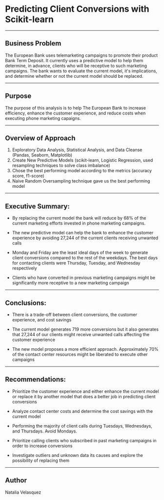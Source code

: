 # Predicting Client Conversions with Scikit-learn


---

## Business Problem

The European Bank uses telemarketing campaigns to promote their product Bank Term Deposit.  It currently uses a predictive model to help them determine, in advance, clients who will be receptive to such marketing campaigns.  The bank wants to evaluate the current model, it's implications, and determine whether or not the current model should be replaced.

---


## Purpose


The purpose of this analysis is to help The European Bank to increase efficiency, enhance the customer experience, and reduce costs when executing phone marketing capaigns.

---

## Overview of Approach

1. Exploratory Data Analysis, Statistical Analysis, and Data Cleanse (Pandas, Seaborn, Matplotlib)
2. Create New Predictive Models (scikit-learn, Logistic Regression, used resampling techniques to solve class imbalance)
3. Chose the best performing model according to the metrics (accuracy score, f1-score)
4. Naive Random Oversampling technique gave us the best performing model


---

## Executive Summary:

* By replacing the current model the bank will reduce by 68% of the current marketing efforts invested in phone marketing campaigns.

* The new predictive model can help the bank to enhance the customer experience by avoiding  27,244 of the current clients receiving unwanted calls

* Monday and Friday are the least ideal days of the week to generate client conversions compared to the rest of the weekdays.  The best days for contacting clients were Thursday, Tuesday, and Wednesday respectively

* Clients who have converted in previous marketing campaigns might be significantly more receptive to a new marketing campaign 

---

## Conclusions:

* There is a trade-off between client conversions, the customer experience, and cost savings 

* The current model generates  719 more conversions but it also generates that 27,244 of our clients might receive unwanted calls affecting the customer experience

* The new model proposes a more efficient approach.  Approximately 70% of the contact center resources might be liberated to execute other campaigns


---

## Recommendations:

* Prioritize the customer experience and either enhance the current model or replace it by another model that does a better job in predicting client conversions

* Analyze contact center costs and determine the cost savings with the current model

* Performing the majority of client calls during Tuesdays, Wednesdays, and Thursdays. Avoid Mondays.

* Prioritize calling clients who subscribed in past marketing campaigns in order to increase conversions

* Investigate outliers and unknown data its causes and explore the possibility of replacing them


---

## Author

Natalia Velasquez

